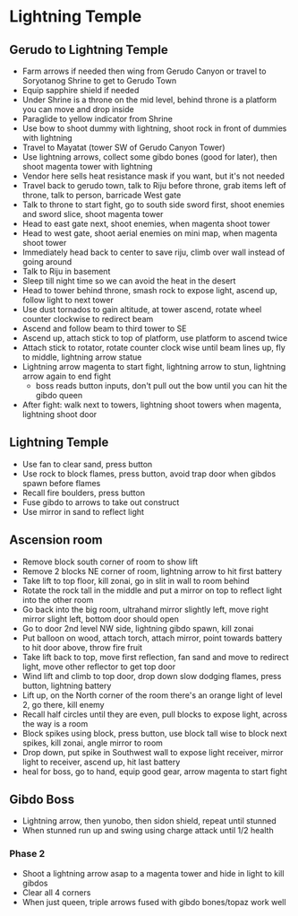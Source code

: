 # Lightning Temple

## Gerudo to Lightning Temple
- Farm arrows if needed then wing from Gerudo Canyon or travel to Soryotanog Shrine to get to Gerudo Town
- Equip sapphire shield if needed
- Under Shrine is a throne on the mid level, behind throne is a platform you can move and drop inside
- Paraglide to yellow indicator from Shrine 
- Use bow to shoot dummy with lightning, shoot rock in front of dummies with lightning
- Travel to Mayatat (tower SW of Gerudo Canyon Tower)
- Use lightning arrows, collect some gibdo bones (good for later), then shoot magenta tower with lightning
- Vendor here sells heat resistance mask if you want, but it's not needed
- Travel back to gerudo town, talk to Riju before throne, grab items left of throne, talk to person, barricade West gate
- Talk to throne to start fight, go to south side sword first, shoot enemies and sword slice, shoot magenta tower
- Head to east gate next, shoot enemies, when magenta shoot tower
- Head to west gate, shoot aerial enemies on mini map, when magenta shoot tower
- Immediately head back to center to save riju, climb over wall instead of going around
- Talk to Riju in basement
- Sleep till night time so we can avoid the heat in the desert
- Head to tower behind throne, smash rock to expose light, ascend up, follow light to next tower
- Use dust tornados to gain altitude, at tower ascend, rotate wheel counter clockwise to redirect beam
- Ascend and follow beam to third tower to SE
- Ascend up, attach stick to top of platform, use platform to ascend twice
- Attach stick to rotator, rotate counter clock wise until beam lines up, fly to middle, lightning arrow statue
- Lightning arrow magenta to start fight, lightning arrow to stun, lightning arrow again to end fight
  - boss reads button inputs, don't pull out the bow until you can hit the gibdo queen
- After fight: walk next to towers, lightning shoot towers when magenta, lightning shoot door

##  Lightning Temple
- Use fan to clear sand, press button
- Use rock to block flames, press button, avoid trap door when gibdos spawn before flames
- Recall fire boulders, press button
- Fuse gibdo to arrows to take out construct
- Use mirror in sand to reflect light

## Ascension room
- Remove block south corner of room to show lift
- Remove 2 blocks NE corner of room, lightning arrow to hit first battery
- Take lift to top floor, kill zonai, go in slit in wall to room behind
- Rotate the rock tall in the middle and put a mirror on top to reflect light into the other room
- Go back into the big room, ultrahand mirror slightly left, move right mirror slight left, bottom door should open
- Go to door 2nd level NW side, lightning gibdo spawn, kill zonai
- Put balloon on wood, attach torch, attach mirror, point towards battery to hit door above, throw fire fruit
- Take lift back to top, move first reflection, fan sand and move to redirect light, move other reflector to get top door
- Wind lift and climb to top door, drop down slow dodging flames, press button, lightning battery
- Lift up, on the North corner of the room there's an orange light of level 2, go there, kill enemy
- Recall half circles until they are even, pull blocks to expose light, across the way is a room
- Block spikes using block, press button, use block tall wise to block next spikes, kill zonai, angle mirror to room
- Drop down, put spike in Southwest wall to expose light receiver, mirror light to receiver, ascend up, hit last battery
- heal for boss, go to hand, equip good gear, arrow magenta to start fight

## Gibdo Boss
- Lightning arrow, then yunobo, then sidon shield, repeat until stunned
- When stunned run up and swing using charge attack until 1/2 health
### Phase 2
- Shoot a lightning arrow asap to a magenta tower and hide in light to kill gibdos
- Clear all 4 corners
- When just queen, triple arrows fused with gibdo bones/topaz work well
